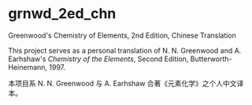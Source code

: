 # grnwd_2ed_chn
Greenwood's Chemistry of Elements, 2nd Edition, Chinese Translation

This project serves as a personal translation of N. N. Greenwood and A. Earhshaw's *Chemistry of the Elements*, Second Edition, Butterworth-Heinemann, 1997.

本项目系 N. N. Greenwood 与 A. Earhshaw 合著《元素化学》之个人中文译本。
